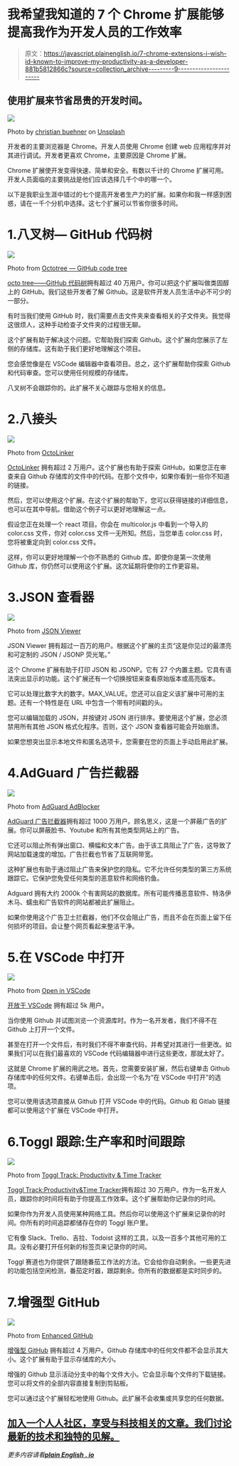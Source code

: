 # 我希望我知道的 7 个 Chrome 扩展能够提高我作为开发人员的工作效率

> 原文：<https://javascript.plainenglish.io/7-chrome-extensions-i-wish-id-known-to-improve-my-productivity-as-a-developer-881b5812866c?source=collection_archive---------9----------------------->

## 使用扩展来节省昂贵的开发时间。

![](img/a2e20dca049f5ac3749c1f0f227c3ecb.png)

Photo by [christian buehner](https://unsplash.com/@christianbuehner?utm_source=medium&utm_medium=referral) on [Unsplash](https://unsplash.com?utm_source=medium&utm_medium=referral)

开发者的主要浏览器是 Chrome。开发人员使用 Chrome 创建 web 应用程序并对其进行调试。开发者更喜欢 Chrome，主要原因是 Chrome 扩展。

Chrome 扩展使开发变得快速、简单和安全。有数以千计的 Chrome 扩展可用。开发人员面临的主要挑战是他们应该选择几千个中的哪一个。

以下是我职业生涯中错过的七个提高开发者生产力的扩展。如果你和我一样感到困惑，请在一千个分机中选择。这七个扩展可以节省你很多时间。

# 1.八叉树— GitHub 代码树

![](img/c12d2b0a93fece3fd076600d2b6e8a21.png)

Photo from [Octotree — GitHub code tree](https://chrome.google.com/webstore/detail/octotree-github-code-tree/bkhaagjahfmjljalopjnoealnfndnagc)

[octo tree——GitHub 代码树](https://chrome.google.com/webstore/detail/octotree-github-code-tree/bkhaagjahfmjljalopjnoealnfndnagc)拥有超过 40 万用户。你可以把这个扩展叫做类固醇上的 GitHub。我们这些开发者了解 Github。这是软件开发人员生活中必不可少的一部分。

有时当我们使用 GitHub 时，我们需要点击文件夹来查看相关的子文件夹。我觉得这很烦人，这种手动检查子文件夹的过程很无聊。

这个扩展有助于解决这个问题。它帮助我们探索 Github。这个扩展向您展示了左侧的存储库。这有助于我们更好地理解这个项目。

您会感觉像是在 VSCode 编辑器中查看项目。总之，这个扩展帮助你探索 Github 和代码审查。您可以使用任何规模的存储库。

八叉树不会跟踪你的。此扩展不关心跟踪与您相关的信息。

# 2.八接头

![](img/01a7968f75df29876287d6496be5748f.png)

Photo from [OctoLinker](https://chrome.google.com/webstore/detail/octolinker/jlmafbaeoofdegohdhinkhilhclaklkp?hl=en)

[OctoLinker](https://chrome.google.com/webstore/detail/octolinker/jlmafbaeoofdegohdhinkhilhclaklkp?hl=en) 拥有超过 2 万用户。这个扩展也有助于探索 GitHub。如果您正在审查来自 Github 存储库的文件中的代码。在那个文件中，如果你看到一些你不知道的链接。

然后，您可以使用这个扩展。在这个扩展的帮助下，您可以获得链接的详细信息，也可以在其中导航。借助这个例子可以更好地理解这一点。

假设您正在处理一个 react 项目。你会在 multicolor.js 中看到一个导入的 color.css 文件，你对 color.css 文件一无所知。然后，当您单击 color.css 时，您将被重定向到 color.css 文件。

这样，你可以更好地理解一个你不熟悉的 Github 库。即使你是第一次使用 Github 库，你仍然可以使用这个扩展。这次延期将使你的工作更容易。

# 3.JSON 查看器

![](img/7fc15a90ab1466fd296bbb0be7b2f292.png)

Photo from [JSON Viewer](https://chrome.google.com/webstore/detail/json-viewer/gbmdgpbipfallnflgajpaliibnhdgobh)

JSON Viewer 拥有超过一百万的用户。根据这个扩展的主页“这是你见过的最漂亮和可定制的 JSON / JSONP 荧光笔。”

这个 Chrome 扩展有助于打印 JSON 和 JSONP。它有 27 个内置主题。它具有语法突出显示的功能。这个扩展还有一个切换按钮来查看原始版本或高亮版本。

它可以处理比数字大的数字。MAX_VALUE。您还可以自定义该扩展中可用的主题。还有一个特性是在 URL 中包含一个带有时间戳的头。

您可以编辑加载的 JSON，并按键对 JSON 进行排序。要使用这个扩展，您必须禁用所有其他 JSON 格式化程序。否则，这个 JSON 查看器可能会开始崩溃。

如果您想突出显示本地文件和匿名选项卡，您需要在您的页面上手动启用此扩展。

# 4.AdGuard 广告拦截器

![](img/477f72608bed4f36c2c495bdd736a59c.png)

Photo from [AdGuard AdBlocker](https://chrome.google.com/webstore/detail/adguard-adblocker/bgnkhhnnamicmpeenaelnjfhikgbkllg?hl=en)

[AdGuard 广告拦截器](https://chrome.google.com/webstore/detail/adguard-adblocker/bgnkhhnnamicmpeenaelnjfhikgbkllg?hl=en)拥有超过 1000 万用户。顾名思义，这是一个屏蔽广告的扩展。你可以屏蔽脸书、Youtube 和所有其他类型网站上的广告。

它还可以阻止所有弹出窗口、横幅和文本广告。由于该工具阻止了广告，这导致了网站加载速度的增加。广告拦截也节省了互联网带宽。

这种扩展也有助于通过阻止广告来保护您的隐私。它不允许任何类型的第三方系统跟踪它。它保护您免受任何类型的恶意软件和网络钓鱼。

Adguard 拥有大约 2000k 个有害网站的数据库。所有可能传播恶意软件、特洛伊木马、蠕虫和广告软件的网站都被此扩展阻止。

如果你使用这个广告卫士拦截器，他们不仅会阻止广告，而且不会在页面上留下任何损坏的项目。会让整个网页看起来整洁干净。

# 5.在 VSCode 中打开

![](img/18509d7918f04a88868ed644e171cc6f.png)

Photo from [Open in VSCode](https://chrome.google.com/webstore/detail/open-in-vscode/pfakkjlkpobjeghlgipljkjmbgcanpji?hl=en)

[开放于 VSCode](https://chrome.google.com/webstore/detail/open-in-vscode/pfakkjlkpobjeghlgipljkjmbgcanpji?hl=en) 拥有超过 5k 用户。

当你使用 Github 并试图浏览一个资源库时。作为一名开发者，我们不得不在 Github 上打开一个文件。

甚至在打开一个文件后，有时我们不得不审查代码，并希望对其进行一些更改。如果我们可以在我们最喜欢的 VSCode 代码编辑器中进行这些更改，那就太好了。

这就是 Chrome 扩展的用武之地。首先，您需要安装扩展，然后右键单击 Github 存储库中的任何文件。右键单击后，会出现一个名为“在 VSCode 中打开”的选项。

您可以使用该选项直接从 Github 打开 VSCode 中的代码。Github 和 Gitlab 链接都可以使用这个扩展在 VSCode 中打开。

# 6.Toggl 跟踪:生产率和时间跟踪

![](img/055f5e4fab001875e80e38e5ab068bd6.png)

Photo from [Toggl Track: Productivity & Time Tracker](https://chrome.google.com/webstore/detail/toggl-track-productivity/oejgccbfbmkkpaidnkphaiaecficdnfn?hl=en)

[Toggl Track:Productivity&Time Tracker](https://chrome.google.com/webstore/detail/toggl-track-productivity/oejgccbfbmkkpaidnkphaiaecficdnfn?hl=en)拥有超过 30 万用户。作为一名开发人员，跟踪你的时间将有助于你提高工作效率。这个扩展帮助你记录你的时间。

如果你作为开发人员使用某种网络工具。然后你可以使用这个扩展来记录你的时间。你所有的时间追踪都储存在你的 Toggl 账户里。

它有像 Slack、Trello、吉拉、Todoist 这样的工具，以及一百多个其他可用的工具。没有必要打开任何新的标签页来记录你的时间。

Toggl 赛道也为你提供了跟随番茄工作法的方法。它会给你自动剩余。一些更先进的功能包括空闲检测，番茄定时器，跟踪剩余。你所有的数据都是实时同步的。

# 7.增强型 GitHub

![](img/94d3009f125997b94bac364a4b4d0d91.png)

Photo from [Enhanced GitHub](https://chrome.google.com/webstore/detail/enhanced-github/anlikcnbgdeidpacdbdljnabclhahhmd?hl=en)

[增强型 GitHub](https://chrome.google.com/webstore/detail/enhanced-github/anlikcnbgdeidpacdbdljnabclhahhmd?hl=en) 拥有超过 4 万用户。Github 存储库中的任何文件都不会显示其大小。这个扩展有助于显示存储库的大小。

增强的 Github 显示活动分支中的每个文件大小。它会显示每个文件的下载链接。您可以将文件的全部内容直接复制到剪贴板。

您可以通过这个扩展轻松地使用 Github。此扩展不会收集或共享您的任何数据。

## [加入一个人人社区，享受与科技相关的文章。我们讨论最新的技术和独特的见解。](https://codertoentrepreneurs.substack.com)

*更多内容请看*[***plain English . io***](http://plainenglish.io/)
